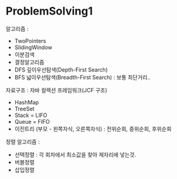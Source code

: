 # ProblemSolving1

알고리즘 : 
- TwoPointers
- SlidingWindow
- 이분검색
- 결정알고리즘
- DFS 깊이우선탐색(Depth-First Search)
- BFS 넓이우선탐색(Breadth-First Search) : 보통 최단거리..

자료구조 : 자바 컬렉션 프레임워크(JCF 구조)
- HashMap
- TreeSet
- Stack = LIFO
- Queue = FIFO
- 이진트리 (부모 - 왼쪽자식, 오른쪽자식) : 전위순회, 중위순회, 후위순회

정렬 알고리즘 :
- 선택정렬 : 각 회차에서 최소값을 찾아 제자리에 넣는것.
- 버블정렬
- 삽입정렬



